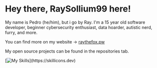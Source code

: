 # Hey there, RaySollium99 here!

My name is Pedro (he/him), but i go by Ray. I'm a 15 year old software developer, beginner cybersecurity enthusiast, data hoarder, autistic nerd, furry, and more.

You can find more on my website -> [raythefox.pw](raythefox.pw)

My open source projects can be found in the repositories tab.

[![My Skills](https://skillicons.dev/icons?i=php,flutter,html,css,js,nodejs,vue,cs,androidstudio,kotlin,python,git,md,cloudflare,arch,debian,kali,ubuntu,mint,linux,windows,apple,raspberrypi,bots,docker,bash,nginx,obsidian,vscode,discord,telegram,)](https://skillicons.dev)
